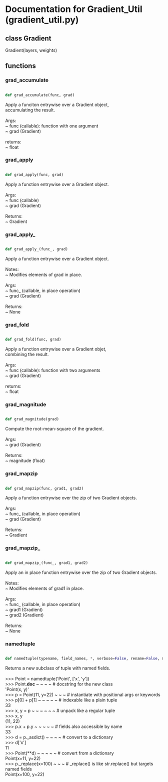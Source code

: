 # Documentation for Gradient_Util (gradient_util.py)

## class Gradient
Gradient(layers, weights)


## functions

### grad\_accumulate
```py

def grad_accumulate(func, grad)

```



Apply a funciton entrywise over a Gradient object,<br />accumulating the result.<br /><br />Args:<br /> ~ func (callable): function with one argument<br /> ~ grad (Gradient)<br /><br />returns:<br /> ~ float


### grad\_apply
```py

def grad_apply(func, grad)

```



Apply a function entrywise over a Gradient object.<br /><br />Args:<br /> ~ func (callable)<br /> ~ grad (Gradient)<br /><br />Returns:<br /> ~ Gradient


### grad\_apply\_
```py

def grad_apply_(func_, grad)

```



Apply a function entrywise over a Gradient object.<br /><br />Notes:<br /> ~ Modifies elements of grad in place.<br /><br />Args:<br /> ~ func_ (callable, in place operation)<br /> ~ grad (Gradient)<br /><br />Returns:<br /> ~ None


### grad\_fold
```py

def grad_fold(func, grad)

```



Apply a function entrywise over a Gradient objet,<br />combining the result.<br /><br />Args:<br /> ~ func (callable): function with two arguments<br /> ~ grad (Gradient)<br /><br />returns:<br /> ~ float


### grad\_magnitude
```py

def grad_magnitude(grad)

```



Compute the root-mean-square of the gradient.<br /><br />Args:<br /> ~ grad (Gradient)<br /><br />Returns:<br /> ~ magnitude (float)


### grad\_mapzip
```py

def grad_mapzip(func, grad1, grad2)

```



Apply a function entrywise over the zip of two Gradient objects.<br /><br />Args:<br /> ~ func_ (callable, in place operation)<br /> ~ grad (Gradient)<br /><br />Returns:<br /> ~ Gradient


### grad\_mapzip\_
```py

def grad_mapzip_(func_, grad1, grad2)

```



Apply an in place function entrywise over the zip of two Gradient objects.<br /><br />Notes:<br /> ~ Modifies elements of grad1 in place.<br /><br />Args:<br /> ~ func_ (callable, in place operation)<br /> ~ grad1 (Gradient)<br /> ~ grad2 (Gradient)<br /><br />Returns:<br /> ~ None


### namedtuple
```py

def namedtuple(typename, field_names, *, verbose=False, rename=False, module=None)

```



Returns a new subclass of tuple with named fields.<br /><br />>>> Point = namedtuple('Point', ['x', 'y'])<br />>>> Point.__doc__ ~  ~  ~  ~    # docstring for the new class<br />'Point(x, y)'<br />>>> p = Point(11, y=22) ~  ~  ~  # instantiate with positional args or keywords<br />>>> p[0] + p[1] ~  ~  ~  ~  ~  # indexable like a plain tuple<br />33<br />>>> x, y = p ~  ~  ~  ~  ~  ~ # unpack like a regular tuple<br />>>> x, y<br />(11, 22)<br />>>> p.x + p.y ~  ~  ~  ~  ~    # fields also accessible by name<br />33<br />>>> d = p._asdict() ~  ~  ~  ~  # convert to a dictionary<br />>>> d['x']<br />11<br />>>> Point(**d) ~  ~  ~  ~  ~   # convert from a dictionary<br />Point(x=11, y=22)<br />>>> p._replace(x=100) ~  ~  ~    # _replace() is like str.replace() but targets named fields<br />Point(x=100, y=22)

